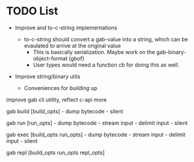 # TODO List
- Improve and to-c-string implementations
    - to-c-string should convert a gab-value into a string, which can be evaulated to arrive at the original value
        - This is basically serialization. Maybe work on the gab-binary-object-format (gbof)
        - User types would need a function cb for doing this as well.

- Improve string/binary utils
  - Conveniences for _building_ up 

improve gab cli utility, reflect c-api more

gab build [build_opts] <file>
    - dump bytecode
    - silent

gab run [run_opts] <file>
    - dump bytecode
    - stream input
    - delimit input
    - silent

gab exec [build_opts run_opts] <program>
    - dump bytecode
    - stream input
    - delimit input
    - silent

gab repl [build_opts run_opts repl_opts]
